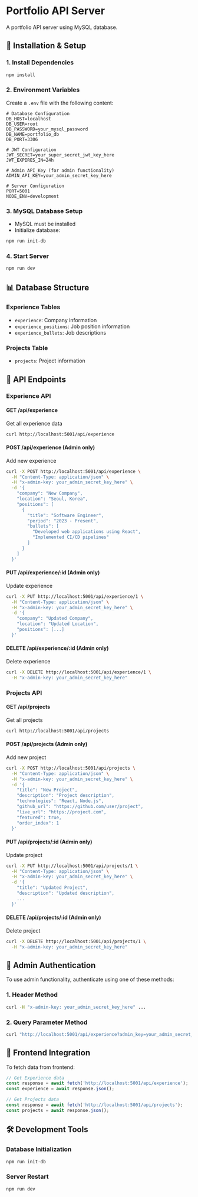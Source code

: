 # Portfolio API Server

A portfolio API server using MySQL database.

## 🚀 Installation & Setup

### 1. Install Dependencies
```bash
npm install
```

### 2. Environment Variables
Create a `.env` file with the following content:

```env
# Database Configuration
DB_HOST=localhost
DB_USER=root
DB_PASSWORD=your_mysql_password
DB_NAME=portfolio_db
DB_PORT=3306

# JWT Configuration
JWT_SECRET=your_super_secret_jwt_key_here
JWT_EXPIRES_IN=24h

# Admin API Key (for admin functionality)
ADMIN_API_KEY=your_admin_secret_key_here

# Server Configuration
PORT=5001
NODE_ENV=development
```

### 3. MySQL Database Setup
- MySQL must be installed
- Initialize database:
```bash
npm run init-db
```

### 4. Start Server
```bash
npm run dev
```

## 📊 Database Structure

### Experience Tables
- `experience`: Company information
- `experience_positions`: Job position information
- `experience_bullets`: Job descriptions

### Projects Table
- `projects`: Project information

## 🔌 API Endpoints

### Experience API

#### GET /api/experience
Get all experience data
```bash
curl http://localhost:5001/api/experience
```

#### POST /api/experience (Admin only)
Add new experience
```bash
curl -X POST http://localhost:5001/api/experience \
  -H "Content-Type: application/json" \
  -H "x-admin-key: your_admin_secret_key_here" \
  -d '{
    "company": "New Company",
    "location": "Seoul, Korea",
    "positions": [
      {
        "title": "Software Engineer",
        "period": "2023 - Present",
        "bullets": [
          "Developed web applications using React",
          "Implemented CI/CD pipelines"
        ]
      }
    ]
  }'
```

#### PUT /api/experience/:id (Admin only)
Update experience
```bash
curl -X PUT http://localhost:5001/api/experience/1 \
  -H "Content-Type: application/json" \
  -H "x-admin-key: your_admin_secret_key_here" \
  -d '{
    "company": "Updated Company",
    "location": "Updated Location",
    "positions": [...]
  }'
```

#### DELETE /api/experience/:id (Admin only)
Delete experience
```bash
curl -X DELETE http://localhost:5001/api/experience/1 \
  -H "x-admin-key: your_admin_secret_key_here"
```

### Projects API

#### GET /api/projects
Get all projects
```bash
curl http://localhost:5001/api/projects
```

#### POST /api/projects (Admin only)
Add new project
```bash
curl -X POST http://localhost:5001/api/projects \
  -H "Content-Type: application/json" \
  -H "x-admin-key: your_admin_secret_key_here" \
  -d '{
    "title": "New Project",
    "description": "Project description",
    "technologies": "React, Node.js",
    "github_url": "https://github.com/user/project",
    "live_url": "https://project.com",
    "featured": true,
    "order_index": 1
  }'
```

#### PUT /api/projects/:id (Admin only)
Update project
```bash
curl -X PUT http://localhost:5001/api/projects/1 \
  -H "Content-Type: application/json" \
  -H "x-admin-key: your_admin_secret_key_here" \
  -d '{
    "title": "Updated Project",
    "description": "Updated description",
    ...
  }'
```

#### DELETE /api/projects/:id (Admin only)
Delete project
```bash
curl -X DELETE http://localhost:5001/api/projects/1 \
  -H "x-admin-key: your_admin_secret_key_here"
```

## 🔐 Admin Authentication

To use admin functionality, authenticate using one of these methods:

### 1. Header Method
```bash
curl -H "x-admin-key: your_admin_secret_key_here" ...
```

### 2. Query Parameter Method
```bash
curl "http://localhost:5001/api/experience?admin_key=your_admin_secret_key_here"
```

## 📝 Frontend Integration

To fetch data from frontend:

```javascript
// Get Experience data
const response = await fetch('http://localhost:5001/api/experience');
const experience = await response.json();

// Get Projects data
const response = await fetch('http://localhost:5001/api/projects');
const projects = await response.json();
```

## 🛠️ Development Tools

### Database Initialization
```bash
npm run init-db
```

### Server Restart
```bash
npm run dev
```


